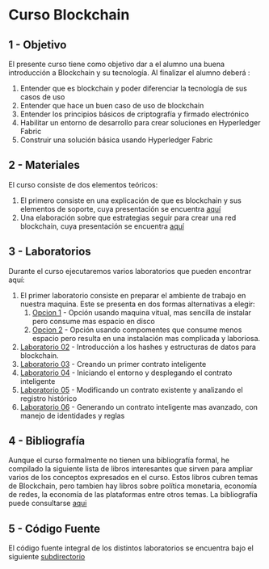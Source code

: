 # Curso Blockchain

## 1 - Objetivo

El presente curso tiene como objetivo dar a el alumno una buena introducción a Blockchain y su tecnología. Al finalizar el alumno deberá :

1. Entender que es blockchain y poder diferenciar la tecnología de sus casos de uso
2. Entender que hace un buen caso de uso de blockchain
3. Entender los principios básicos de criptografía y firmado electrónico
4. Habilitar un entorno de desarrollo para crear soluciones en Hyperledger Fabric
5. Construir una solución básica usando Hyperledger Fabric

## 2 - Materiales

El curso consiste de dos elementos teóricos:
1. El primero consiste en una explicación de que es blockchain y sus elementos de soporte, cuya presentación se encuentra [aquí](./presentaciones/Introduccion-al-Blockchain.pptx) 
2. Una elaboración sobre que estrategias seguir para crear una red blockchain, cuya presentación se encuentra [aquí](./presentaciones/estrategias-de-red.pptx) 

## 3 - Laboratorios

Durante el curso ejecutaremos varios laboratorios que pueden encontrar aquí:

1. El primer laboratorio consiste en preparar el ambiente de trabajo en nuestra maquina. Este se presenta en dos formas alternativas a elegir:
    1. [Opcion 1](./laboratorios/laboratorio_01b.md) - Opción usando maquina vitual, mas sencilla de instalar pero consume mas espacio en disco
    2. [Opcion 2](./laboratorios/laboratorio_01.md) - Opción usando compomentes que consume menos espacio pero resulta en una instalación mas complicada y laboriosa.
2. [Laboratorio 02](./laboratorios/laboratorio_02.md) - Introducción a los hashes y estructuras de datos para blockchain.
3. [Laboratorio 03](./laboratorios/laboratorio_03.md) - Creando un primer contrato inteligente
4. [Laboratorio 04](./laboratorios/laboratorio_04.md) - Iniciando el entorno y desplegando el contrato inteligente
5. [Laboratorio 05](./laboratorios/laboratorio_05.md) - Modificando un contrato existente y analizando el registro histórico
6. [Laboratorio 06](./laboratorios/laboratorio_06.md) - Generando un contrato inteligente mas avanzado, con manejo de identidades y reglas

## 4 - Bibliografía

Aunque el curso formalmente no tienen una bibliografía formal, he compilado la siguiente lista de libros interesantes que sirven para ampliar varios de los conceptos expresados en el curso. Estos libros cubren temas de Blockchain, pero tambien hay libros sobre política monetaria, economía de redes, la economía de las plataformas entre otros temas. La bibliografía puede consultarse [aqui](./bibliografia/bibliografia.md)

## 5 - Código Fuente

El código fuente integral de los distintos laboratorios se encuentra bajo el siguiente [subdirectorio](./laboratorios/src)